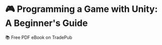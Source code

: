 # :video_game: Programming a Game with Unity: A Beginner's Guide

:books: Free PDF eBook on TradePub
